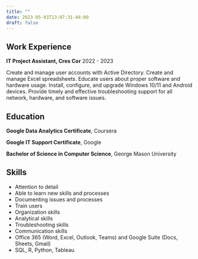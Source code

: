 ```yaml
---
title: ""
date: 2023-05-03T13:07:31-04:00
draft: false
---
```


## Work Experience
__IT Project Assistant, Cres Cor__  2022 - 2023

Create and manage user accounts with Active Directory. Create and 
manage Excel spreadsheets. Educate users about proper software and 
hardware usage. Install, configure, and upgrade Windows 10/11 and 
Android devices. Provide timely and effective troubleshooting 
support for all network, hardware, and software issues.

## Education
__Google Data Analytics Certificate__, Coursera

__Google IT Support Certificate__, Google

__Bachelor of Science in Computer Science__, George Mason University

## Skills
- Attention to detail
- Able to learn new skills and processes
- Documenting issues and processes
- Train users
- Organization skills
- Analytical skills
- Troubleshooting skills
- Communication skills
- Office 365 (Word, Excel, Outlook, Teams) and Google Suite (Docs, Sheets, Gmail)
- SQL, R, Python, Tableau

